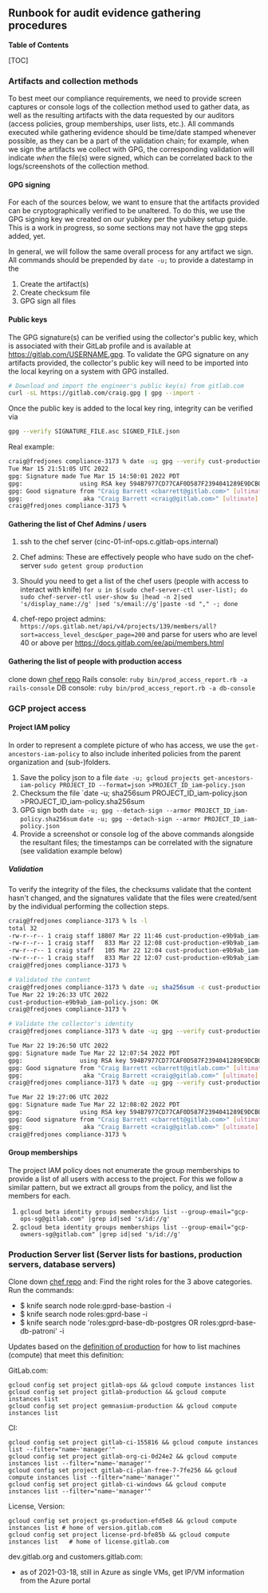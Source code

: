 ## Runbook for audit evidence gathering procedures

**Table of Contents**

[TOC]

### Artifacts and collection methods

To best meet our compliance requirements, we need to provide screen captures or console logs of the collection method used to gather data, as well as the resulting artifacts with the data requested by our auditors (access policies, group memberships, user lists, etc.). All commands executed while gathering evidence should be time/date stamped whenever possible, as they can be a part of the validation chain; for example, when we sign the artifacts we collect with GPG, the corresponding validation will indicate _when_ the file(s) were signed, which can be correlated back to the logs/screenshots of the collection method.

#### GPG signing

For each of the sources below, we want to ensure that the artifacts provided can be cryptographically verified to be unaltered. To do this, we use the GPG signing key we created on our yubikey per the yubikey setup guide. This is a work in progress, so some sections may not have the gpg steps added, yet.

In general, we will follow the same overall process for any artifact we sign. All commands should be prepended by `date -u;` to provide a datestamp in the

1. Create the artifact(s)
1. Create checksum file
1. GPG sign all files

#### Public keys

The GPG signature(s) can be verified using the collector's public key, which is associated with their GitLab profile and is available at <https://gitlab.com/USERNAME.gpg>. To validate the GPG signature on any artifacts provided, the collector's public key will need to be imported into the local keyring on a system with GPG installed.

```bash
# Download and import the engineer's public key(s) from gitlab.com
curl -sL https://gitlab.com/craig.gpg | gpg --import -
```

Once the public key is added to the local key ring, integrity can be verified via

```bash
gpg --verify SIGNATURE_FILE.asc SIGNED_FILE.json
```

Real example:

```bash
craig@fredjones compliance-3173 % date -u; gpg --verify cust-production-e9b9ab_iam-policy.json.asc cust-production-e9b9ab_iam-policy.json
Tue Mar 15 21:51:05 UTC 2022
gpg: Signature made Tue Mar 15 14:50:01 2022 PDT
gpg:                using RSA key 594B7977CD77CAF0D587F2394041289E9DCB07DF
gpg: Good signature from "Craig Barrett <cbarrett@gitlab.com>" [ultimate]
gpg:                 aka "Craig Barrett <craig@gitlab.com>" [ultimate]
craig@fredjones compliance-3173 %
```

#### Gathering the list of Chef Admins / users

1. ssh to the chef server (cinc-01-inf-ops.c.gitlab-ops.internal)
2. Chef admins: These are effectively people who have sudo on the chef- server `sudo getent group production`
3. Should you need to get a list of the chef users (people with access to interact with knife)
`for u in $(sudo chef-server-ctl user-list); do sudo chef-server-ctl user-show $u |head -n 2|sed 's/display_name://g' |sed 's/email://g'|paste -sd "," -; done`

4. chef-repo project admins:  `https://ops.gitlab.net/api/v4/projects/139/members/all?sort=access_level_desc&per_page=200` and parse for users who are level 40 or above per <https://docs.gitlab.com/ee/api/members.html>

#### Gathering the list of people with production access

clone down [chef repo](https://ops.gitlab.net/gitlab-cookbooks/chef-repo)
Rails console: `ruby bin/prod_access_report.rb -a rails-console`
DB console: `ruby bin/prod_access_report.rb -a db-console`

### GCP project access

#### Project IAM policy

In order to represent a complete picture of who has access, we use the `get-ancestors-iam-policy` to also include inherited policies from the parent organization and (sub-)folders.

1. Save the policy json to a file
    `date -u; gcloud projects get-ancestors-iam-policy PROJECT_ID --format=json >PROJECT_ID_iam-policy.json`
1. Checksum the file
    `date -u; sha256sum PROJECT_ID_iam-policy.json >PROJECT_ID_iam-policy.sha256sum
1. GPG sign both
    `date -u; gpg --detach-sign --armor PROJECT_ID_iam-policy.sha256sum`
    `date -u; gpg --detach-sign --armor PROJECT_ID_iam-policy.json`
1. Provide a screenshot or console log of the above commands alongside the resultant files; the timestamps can be correlated with the signature (see validation example below)

##### Validation

To verify the integrity of the files, the checksums validate that the content hasn't changed, and the signatures validate that the files were created/sent by the individual performing the collection steps.

```bash
craig@fredjones compliance-3173 % ls -l
total 32
-rw-r--r-- 1 craig staff 18807 Mar 22 11:46 cust-production-e9b9ab_iam-policy.json
-rw-r--r-- 1 craig staff   833 Mar 22 12:08 cust-production-e9b9ab_iam-policy.json.asc
-rw-r--r-- 1 craig staff   105 Mar 22 12:04 cust-production-e9b9ab_iam-policy.sha256sum
-rw-r--r-- 1 craig staff   833 Mar 22 12:07 cust-production-e9b9ab_iam-policy.sha256sum.asc
craig@fredjones compliance-3173 %

# Validated the content
craig@fredjones compliance-3173 % date -u; sha256sum -c cust-production-e9b9ab_iam-policy.sha256sum
Tue Mar 22 19:26:33 UTC 2022
cust-production-e9b9ab_iam-policy.json: OK
craig@fredjones compliance-3173 %

# Validate the collector's identity
craig@fredjones compliance-3173 % date -u; gpg --verify cust-production-e9b9ab_iam-policy.sha256sum.asc cust-production-e9b9ab_iam-policy.sha256sum

Tue Mar 22 19:26:50 UTC 2022
gpg: Signature made Tue Mar 22 12:07:54 2022 PDT
gpg:                using RSA key 594B7977CD77CAF0D587F2394041289E9DCB07DF
gpg: Good signature from "Craig Barrett <cbarrett@gitlab.com>" [ultimate]
gpg:                 aka "Craig Barrett <craig@gitlab.com>" [ultimate]
craig@fredjones compliance-3173 % date -u; gpg --verify cust-production-e9b9ab_iam-policy.json.asc cust-production-e9b9ab_iam-policy.json

Tue Mar 22 19:27:06 UTC 2022
gpg: Signature made Tue Mar 22 12:08:02 2022 PDT
gpg:                using RSA key 594B7977CD77CAF0D587F2394041289E9DCB07DF
gpg: Good signature from "Craig Barrett <cbarrett@gitlab.com>" [ultimate]
gpg:                 aka "Craig Barrett <craig@gitlab.com>" [ultimate]
craig@fredjones compliance-3173 %
```

#### Group memberships

The project IAM policy does not enumerate the group memberships to provide a list of all users with access to the project. For this we follow a similar pattern, but we extract all groups from the policy, and list the members for each.

1. `gcloud beta identity groups memberships list --group-email="gcp-ops-sg@gitlab.com" |grep id|sed 's/id://g'`
2. `gcloud beta identity groups memberships list --group-email="gcp-owners-sg@gitlab.com" |grep id|sed 's/id://g'`

### Production Server list (Server lists for bastions, production servers, database servers)

Clone down [chef repo](https://ops.gitlab.net/gitlab-cookbooks/chef-repo) and:
Find the right roles for the 3 above categories.
Run the commands:

- $ knife search node role:gprd-base-bastion -i
- $ knife search node roles:gprd-base -i
- $ knife search node 'roles:gprd-base-db-postgres OR roles:gprd-base-db-patroni' -i

Updates based on the [definition of production](https://gitlab.com/gitlab-com/gl-security/security-assurance/sec-compliance/compliance/-/blob/master/production_definition.md) for how to list machines (compute) that meet this definition:

GitLab.com:

```shell
gcloud config set project gitlab-ops && gcloud compute instances list
gcloud config set project gitlab-production && gcloud compute instances list
gcloud config set project gemnasium-production && gcloud compute instances list
```

CI:

```shell
gcloud config set project gitlab-ci-155816 && gcloud compute instances list --filter="name~'manager'"
gcloud config set project gitlab-org-ci-0d24e2 && gcloud compute instances list --filter="name~'manager'"
gcloud config set project gitlab-ci-plan-free-7-7fe256 && gcloud compute instances list --filter="name~'manager'"
gcloud config set project gitlab-ci-windows && gcloud compute instances list --filter="name~'manager'"
```

License, Version:

```shell
gcloud config set project gs-production-efd5e8 && gcloud compute instances list # home of version.gitlab.com
gcloud config set project license-prd-bfe85b && gcloud compute instances list   # home of license.gitlab.com
```

dev.gitlab.org and customers.gitlab.com:

- as of 2021-03-18, still in Azure as single VMs, get IP/VM information from the Azure portal
